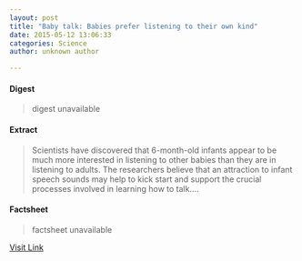 ```yaml
---
layout: post
title: "Baby talk: Babies prefer listening to their own kind"
date: 2015-05-12 13:06:33
categories: Science
author: unknown author

---
```



#### Digest
>digest unavailable

#### Extract
>Scientists have discovered that 6-month-old infants appear to be much more interested in listening to other babies than they are in listening to adults. The researchers believe that an attraction to infant speech sounds may help to kick start and support the crucial processes involved in learning how to talk....

#### Factsheet
>factsheet unavailable

[Visit Link](http://feeds.sciencedaily.com/~r/sciencedaily/~3/2NdG3JbML20/150512090633.htm)


